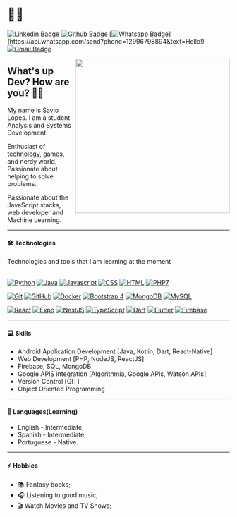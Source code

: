 # :man_technologist: 

[![Linkedin Badge](https://img.shields.io/badge/savio-lopes-blue?style=flat-square&logo=Linkedin&logoColor=white&link=https://https://www.linkedin.com/in/savio-lopes/)](https://www.linkedin.com/in/savio-lopes/) 
[![Github Badge](https://img.shields.io/badge/-Github-000?style=flat-square&logo=Github&logoColor=white&link=https://github.com/savio-2-lopes)](https://github.com/savio-2-lopes)
[![Whatsapp Badge](https://img.shields.io/badge/-Whatsapp-4CA143?style=flat-square&labelColor=4CA143&logo=whatsapp&logoColor=white&link=https://api.whatsapp.com/send?phone=12996798894&text=Hello!)](https://api.whatsapp.com/send?phone=12996798894&text=Hello!)
[![Gmail Badge](https://img.shields.io/badge/-Gmail-c14438?style=flat-square&logo=Gmail&logoColor=white&link=mailto:savioaugulopes@gmail.com)](mailto:savioaugulopes@gmail.com)


<img align="right" src="https://whybluehost.com/wp-content/uploads/2020/04/gif-1.gif" width="350px;"/>

## What's up Dev? How are you? 👋🏽


My name is Savio Lopes. I am a student Analysis and Systems Development. 

Enthusiast of technology, games, and nerdy world. Passionate about helping to solve problems. 

Passionate about the JavaScript stacks, web developer and Machine Learning.

---

<h4> 🛠 Technologies<br></h4>

Technologies and tools that I am learning at the moment
 <br><br>


[![Python](https://img.shields.io/badge/-Python-2E2EFE?style=flat-square&logo=Python&logoColor=white&link=https://www.python.org/)](https://www.python.org/)
[![Java](https://img.shields.io/badge/-Java-FF0000?style=flat-square&logo=Java&logoColor=white&link=https://www.java.com/pt_BR/)](https://www.java.com/pt_BR/)
[![Javascript](http://img.shields.io/badge/-Javascript-C5C204?style=flat-square&logo=Javascript&logoColor=white&link=https://www.javascript.com/)](https://www.javascript.com/t)
[![CSS](http://img.shields.io/badge/-CSS-0000FF?style=flat-square&logo=CSS3&logoColor=white&https://developer.mozilla.org/pt-BR/docs/Web/CSS)](https://developer.mozilla.org/pt-BR/docs/Web/CSS)
[![HTML](http://img.shields.io/badge/-HTML-E88726?style=flat-square&logo=HTML5&logoColor=white&link=https://developer.mozilla.org/pt-BR/docs/Web/HTML)](https://developer.mozilla.org/pt-BR/docs/Web/HTML)
[![PHP7](http://img.shields.io/badge/-PHP-0000FF?style=flat-square&logo=php&logoColor=white&link=https://www.php.net/)](https://www.php.net/)

[![Git](https://img.shields.io/badge/-Git-FF0000?style=flat-square&logo=git&logoColor=white&link=https://git-scm.com/)](https://git-scm.com/)
[![GitHub](https://img.shields.io/badge/-GitHub-000?style=flat-square&logo=github&logoColor=white&link=https://github.com/)](https://github.com/)
[![Docker](https://img.shields.io/badge/-Docker-0000FF?style=flat-square&logo=docker&logoColor=white&link=https://www.docker.com/)](https://www.docker.com/)
[![Bootstrap 4](https://img.shields.io/badge/-Bootstrap-0000FF?style=flat-square&logo=bootstrap&logoColor=white&link=https://getbootstrap.com/)](https://getbootstrap.com/)
[![MongoDB](https://img.shields.io/badge/-Mongodb-227025?style=flat-square&logo=mongodb&logoColor=white&link=https://www.mongodb.com/)](https://www.mongodb.com/)
[![MySQL](https://img.shields.io/badge/-MySQL-0000FF?style=flat-square&logo=MySQL&logoColor=white&link=https://www.mysql.com/)](https://www.mysql.com/)

[![React](https://img.shields.io/badge/-React-0000FF?style=flat-square&logo=react&logoColor=white&link=https://pt-br.reactjs.org/)](https://pt-br.reactjs.org/)
[![Expo](https://img.shields.io/badge/-Expo-070707?style=flat-square&logo=expo&logoColor=white&link=https://expo.io/)](https://expo.io/)
[![NestJS](https://img.shields.io/badge/-Nestjs-FF0000?style=flat-square&logo=nestjs&logoColor=white&link=https://nestjs.com/)](https://nestjs.com/)
[![TypeScript](https://img.shields.io/badge/-TypeScript-0000FF?style=flat-square&logo=typescript&logoColor=white&link=https://www.typescriptlang.org/)](https://www.typescriptlang.org/)
[![Dart](https://img.shields.io/badge/-Dart-0000FF?style=flat-square&logo=dart&logoColor=white&link=https://dart.dev/)](https://dart.dev/)
[![Flutter](https://img.shields.io/badge/-Flutter-0000FF?style=flat-square&logo=flutter&logoColor=white&link=https://flutter.dev/)](https://flutter.dev/)
[![Firebase](https://img.shields.io/badge/-Firebase-E88726?style=flat-square&logo=firebase&logoColor=white&link=https://firebase.google.com/?hl=pt-br)](https://firebase.google.com/?hl=pt-br)


---

<h4>💻 Skills</h4>
 
* Android Application Development [Java, Kotlin, Dart, React-Native]
* Web Development [PHP, NodeJS, ReactJS]
* Firebase, SQL, MongoDB.
* Google APIS integration [Algorithmia, Google APIs, Watson APIs]
* Version Control [GIT]
* Object Oriented Programming

---

<h4>💬 Languages(Learning)</h4>
 <ul>
  <li>English - Intermediate;</li>
  <li>Spanish - Intermediate;</li>
  <li>Portuguese - Native.</li>
</ul>

---

<h4>⚡ Hobbies</h4>
<ul>
 <li>📚 Fantasy books;</li>
 <li>🎧 Listening to good music;</li>
 <li>🎬 Watch Movies and TV Shows;</li>
</ul>

